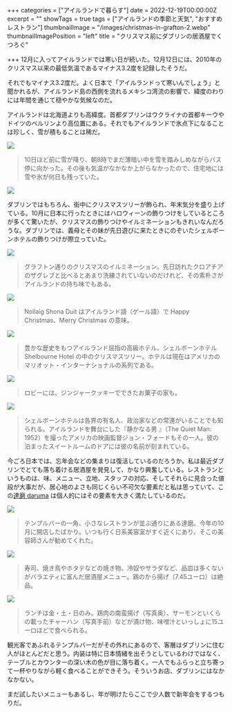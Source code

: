 +++
categories = ["アイルランドで暮らす"]
date = 2022-12-19T00:00:00Z
excerpt = ""
showTags = true
tags = ["アイルランドの季節と天気", "おすすめレストラン"]
thumbnailImage = "/images/christmas-in-grafton-2.webp"
thumbnailImagePosition = "left"
title = "クリスマス前にダブリンの居酒屋でくつろぐ"

+++
12月に入ってアイルランドでは寒い日が続いた。12月12日には、2010年のクリスマス以来の最低気温であるマイナス3.2度を記録したそうだ。

<!--more-->

それでもマイナス3.2度だ。よく日本で「アイルランドって寒いんでしょう」と聞かれるが、アイルランド島の西側を流れるメキシコ湾流の影響で、緯度のわりには年間を通じて穏やかな気候なのだ。

アイルランドは北海道よりも高緯度。首都ダブリンはウクライナの首都キーウやドイツのベルリンより高位置にある。それでもアイルランドで氷点下になることは珍しく、雪が積もることは稀だ。

![](/images/snow-in-2022-2.webp)

> 10日ほど前に雪が降り、朝8時でまだ薄暗い中を雪を踏みしめながらバス停に向かった。その後も気温がなかなか上がらなかったので、住宅地には雪や氷が何日も残っていた。

![](/images/snow-in-2022-1.webp)

ダブリンではもちろん、街中にクリスマスツリーが飾られ、年末気分を盛り上げている。10月に日本に行ったときにはハロウィーンの飾りつけをしているところが多くて驚いたが、クリスマスの飾りつけやイルミネーションもきれいなんだろうな。ダブリンでは、義母とその妹が先日遊びに来たときにのぞいたシェルボーンホテルの飾りつけが際立っていた。

![](/images/christmas-in-grafton-1.webp)

> グラフトン通りのクリスマスのイルミネーション。先日訪れたクロアチアのザグレブと比べるとあまり洗練されていないのだけれど、その素朴さがアイルランドの持ち味でもある。

![](/images/christmas-in-grafton-2.webp)

> Nollaig Shona Duit はアイルランド語（ゲール語）で Happy Christmas、Merry Christmas の意味。

![](/images/shlbourne-at-christmas-1.webp)

> 豊かな歴史をもつアイルランド屈指の高級ホテル、シェルボーンホテル Shelbourne Hotel の中のクリスマスツリー。ホテルは現在はアメリカのマリオット・インターナショナルの系列である。

![](/images/ginger-house.webp)

> ロビーには、ジンジャークッキーでできたお菓子の家も。

![](/images/shlbourne-at-christmas-2.webp)

> シェルボーンホテルは各界の有名人、政治家などの常連がいることでも知られる。アイルランドを舞台にした『静かなる男 』（The Quiet Man: 1952）を撮ったアメリカの映画監督ジョン・フォードもその一人。彼の泊まったスイートルームのドアには彼の名前が刻まれている。

今ごろ日本では、忘年会などの集まりは復活しているのだろうか。私は最近ダブリンでとても落ち着ける居酒屋を発見して、かなり興奮している。レストランというものは、味、メニュー、立地、スタッフの対応、そしてそれらに見合った値段が大事だが、居心地のよさも同じくらい不可欠な要素だと私は思っていて、この[達磨 daruma](https://www.instagram.com/daruma_dublin/) は個人的にはその要素を大きく満たしているのだ。

![](/images/daruma-1.webp)

> テンプルバーの一角、小さなレストランが並ぶ通りにある達磨。今年の10月に開店したばかり。いつも行く日系美容室がすぐ近くにあり、そこの美容師さんが勧めてくれた。

![](/images/daruma-3.webp)

> 寿司、焼き鳥やホタテなどの焼き物、冷奴やサラダなど、品皿は多くないがバラエティに富んだ居酒屋メニュー。鶏のから揚げ（7.45ユーロ）は絶品。

![](/images/daruma-2.webp)

> ランチは金・土・日のみ。鶏肉の南蛮揚げ（写真奥）、サーモンといくらの載ったチャーハン（写真手前）などが漬け物、味噌汁といっしょに15ユーロほどで食べられる。

観光客であふれるテンプルバーだがその外れにあるので、客層はダブリンに住む人がほとんどだと思う。内装は特に日本情緒を出そうとしているわけではなく、テーブルとカウンターの深い木の色が目に落ち着く。一人でもふらっと立ち寄って一杯やりながら軽く食べることができそう。そういうお店、ダブリンにはなかなかない。

まだ試したいメニューもあるし、年が明けたらここで少人数で新年会をするつもりだ。